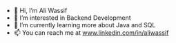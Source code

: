 - 👋 Hi, I’m Ali Wassif
- 👀 I’m interested in Backend Development
- 🌱 I’m currently learning more about Java and SQL
- 📫 You can reach me at www.linkedin.com/in/aliwassif

<!---
3alooza/3alooza is a ✨ special ✨ repository because its `README.md` (this file) appears on your GitHub profile.
You can click the Preview link to take a look at your changes.
--->
